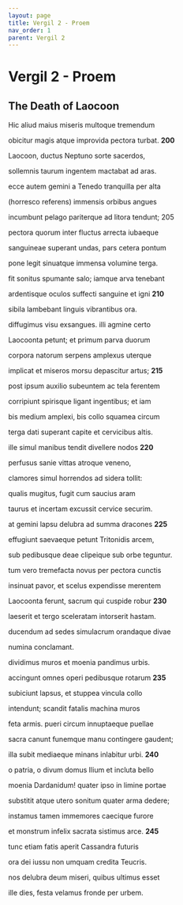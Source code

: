 ```yaml
---
layout: page
title: Vergil 2 - Proem
nav_order: 1
parent: Vergil 2
---
```


# Vergil 2 - Proem

## The Death of Laocoon

Hic aliud maius miseris multoque tremendum

obicitur magis atque improvida pectora turbat.               **200**

Laocoon, ductus Neptuno sorte sacerdos,

sollemnis taurum ingentem mactabat ad aras.

ecce autem gemini a Tenedo tranquilla per alta

(horresco referens) immensis orbibus angues

incumbunt pelago pariterque ad litora tendunt;               205

pectora quorum inter fluctus arrecta iubaeque

sanguineae superant undas, pars cetera pontum

pone legit sinuatque immensa volumine terga.

fit sonitus spumante salo; iamque arva tenebant

ardentisque oculos suffecti sanguine et igni               **210**

sibila lambebant linguis vibrantibus ora.

diffugimus visu exsangues. illi agmine certo

Laocoonta petunt; et primum parva duorum

corpora natorum serpens amplexus uterque

implicat et miseros morsu depascitur artus;               **215**

post ipsum auxilio subeuntem ac tela ferentem

corripiunt spirisque ligant ingentibus; et iam

bis medium amplexi, bis collo squamea circum

terga dati superant capite et cervicibus altis.

ille simul manibus tendit divellere nodos               **220**

perfusus sanie vittas atroque veneno,

clamores simul horrendos ad sidera tollit:

qualis mugitus, fugit cum saucius aram

taurus et incertam excussit cervice securim.

at gemini lapsu delubra ad summa dracones               **225**

effugiunt saevaeque petunt Tritonidis arcem,

sub pedibusque deae clipeique sub orbe teguntur.

tum vero tremefacta novus per pectora cunctis

insinuat pavor, et scelus expendisse merentem

Laocoonta ferunt, sacrum qui cuspide robur               **230**

laeserit et tergo sceleratam intorserit hastam.

ducendum ad sedes simulacrum orandaque divae

numina conclamant.

dividimus muros et moenia pandimus urbis.

accingunt omnes operi pedibusque rotarum               **235**

subiciunt lapsus, et stuppea vincula collo

intendunt; scandit fatalis machina muros

feta armis. pueri circum innuptaeque puellae

sacra canunt funemque manu contingere gaudent;

illa subit mediaeque minans inlabitur urbi.               **240**

o patria, o divum domus Ilium et incluta bello

moenia Dardanidum! quater ipso in limine portae

substitit atque utero sonitum quater arma dedere;

instamus tamen immemores caecique furore

et monstrum infelix sacrata sistimus arce.               **245**

tunc etiam fatis aperit Cassandra futuris

ora dei iussu non umquam credita Teucris.

nos delubra deum miseri, quibus ultimus esset

ille dies, festa velamus fronde per urbem.
